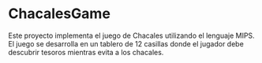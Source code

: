 # ChacalesGame
Este proyecto implementa el juego de Chacales utilizando el lenguaje MIPS. El juego se desarrolla en un tablero de 12 casillas donde el jugador debe descubrir tesoros mientras evita a los chacales.
